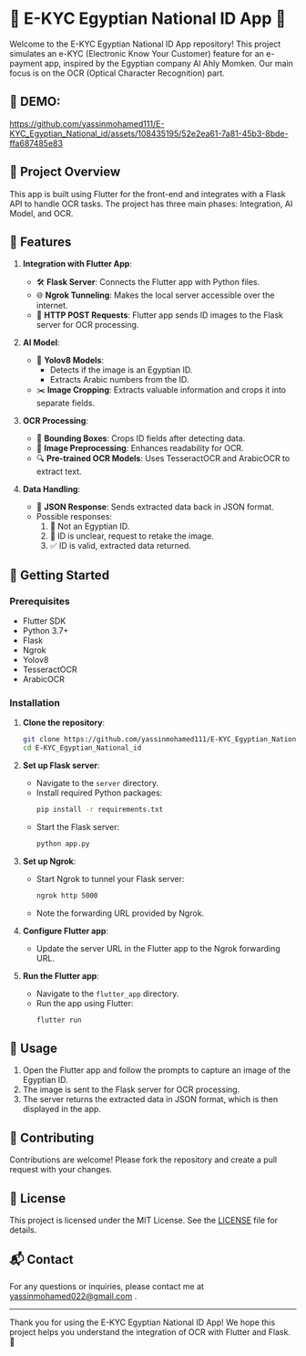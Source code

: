 # 🌟 E-KYC Egyptian National ID App 🌟

Welcome to the E-KYC Egyptian National ID App repository! This project simulates an e-KYC (Electronic Know Your Customer) feature for an e-payment app, inspired by the Egyptian company Al Ahly Momken. Our main focus is on the OCR (Optical Character Recognition) part.

## 📂 DEMO:



https://github.com/yassinmohamed111/E-KYC_Egyptian_National_id/assets/108435195/52e2ea61-7a81-45b3-8bde-ffa687485e83



## 🚀 Project Overview

This app is built using Flutter for the front-end and integrates with a Flask API to handle OCR tasks. The project has three main phases: Integration, AI Model, and OCR.

## 🌟 Features

1. **Integration with Flutter App**:
    - 🛠️ **Flask Server**: Connects the Flutter app with Python files.
    - 🌐 **Ngrok Tunneling**: Makes the local server accessible over the internet.
    - 📸 **HTTP POST Requests**: Flutter app sends ID images to the Flask server for OCR processing.

2. **AI Model**:
    - 🤖 **Yolov8 Models**:
        - Detects if the image is an Egyptian ID.
        - Extracts Arabic numbers from the ID.
    - ✂️ **Image Cropping**: Extracts valuable information and crops it into separate fields.

3. **OCR Processing**:
    - 📏 **Bounding Boxes**: Crops ID fields after detecting data.
    - 🎨 **Image Preprocessing**: Enhances readability for OCR.
    - 🔍 **Pre-trained OCR Models**: Uses TesseractOCR and ArabicOCR to extract text.

4. **Data Handling**:
    - 📄 **JSON Response**: Sends extracted data back in JSON format.
    - Possible responses:
        1. 🚫 Not an Egyptian ID.
        2. 📵 ID is unclear, request to retake the image.
        3. ✅ ID is valid, extracted data returned.

## 📖 Getting Started

### Prerequisites

- Flutter SDK
- Python 3.7+
- Flask
- Ngrok
- Yolov8
- TesseractOCR
- ArabicOCR

### Installation

1. **Clone the repository**:
    ```bash
    git clone https://github.com/yassinmohamed111/E-KYC_Egyptian_National_id.git
    cd E-KYC_Egyptian_National_id
    ```

2. **Set up Flask server**:
    - Navigate to the `server` directory.
    - Install required Python packages:
      ```bash
      pip install -r requirements.txt
      ```
    - Start the Flask server:
      ```bash
      python app.py
      ```

3. **Set up Ngrok**:
    - Start Ngrok to tunnel your Flask server:
      ```bash
      ngrok http 5000
      ```
    - Note the forwarding URL provided by Ngrok.

4. **Configure Flutter app**:
    - Update the server URL in the Flutter app to the Ngrok forwarding URL.

5. **Run the Flutter app**:
    - Navigate to the `flutter_app` directory.
    - Run the app using Flutter:
      ```bash
      flutter run
      ```

## 📲 Usage

1. Open the Flutter app and follow the prompts to capture an image of the Egyptian ID.
2. The image is sent to the Flask server for OCR processing.
3. The server returns the extracted data in JSON format, which is then displayed in the app.

## 🤝 Contributing

Contributions are welcome! Please fork the repository and create a pull request with your changes.

## 📜 License

This project is licensed under the MIT License. See the [LICENSE](LICENSE) file for details.

## 📬 Contact

For any questions or inquiries, please contact me at yassinmohamed022@gmail.com .

---

Thank you for using the E-KYC Egyptian National ID App! We hope this project helps you understand the integration of OCR with Flutter and Flask. 🎉
